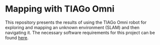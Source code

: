 # Mapping with TIAGo Omni

This repository presents the results of using the TIAGo Omni robot for exploring and mapping an unknown environment (SLAM) and then navigating it. The necessary software requirements for this project can be found [here](https://github.com/crisarenas/Mapping-TIAGo/blob/main/Software_Requirements.md).

## 
